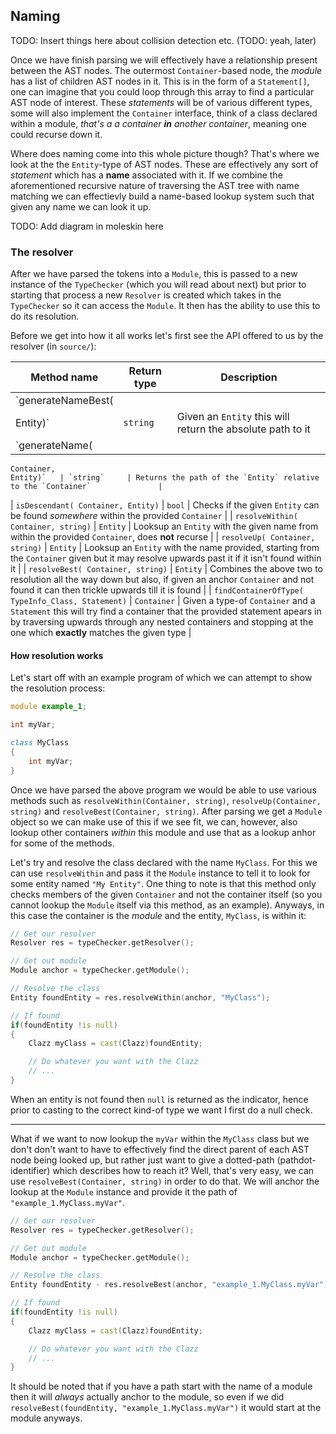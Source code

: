 ## Naming

TODO: Insert things here about collision detection etc. (TODO: yeah, later)

Once we have finish parsing we will effectively have a relationship present between the AST nodes. The outermost `Container`-based node, the _module_ has a list of children AST nodes in it. This is in the form of a `Statement[]`, one can imagine that you could loop through this array to find a particular AST node of interest. These _statements_ will be of various different types, some will also implement the `Container` interface, think of a class declared within a module, _that's a a container **in** another container_, meaning one could recurse down it.

Where does naming come into this whole picture though? That's where we look at the the `Entity`-type of AST nodes. These are effectively any sort of _statement_ which has a **name** associated with it. If we combine the aforementioned recursive nature of traversing the AST tree with name matching we can effectievly build a name-based lookup system such that given any name we can look it up.

TODO: Add diagram in moleskin here

### The resolver

After we have parsed the tokens into a `Module`, this is passed to a new instance of the `TypeChecker` (which you will read about next) but prior to starting that process a new `Resolver` is created which takes in the `TypeChecker` so it can access the `Module`. It then has the ability to use this to do its resolution.

Before we get into how it all works let's first see the API offered to us by the resolver (in `source/`):

|   Method name                       | Return type  |     Description                                                               |
|-------------------------------------|--------------|-------------------------------------------------------------------------------|
| `generateNameBest(
    Entity)`          | `string`     | Given an `Entity` this will return the absolute path to it                    |
| `generateName(
    Container,
    Entity)`   | `string`     | Returns the path of the `Entity` relative to the `Container`               |
| `isDescendant(
    Container,
    Entity)`   | `bool`       | Checks if the given `Entity` can be found _somewhere_ within the provided `Container` |
| `resolveWithin(
    Container,
    string)` | `Entity` | Looksup an `Entity` with the given name from within the provided `Container`, does **not** recurse |
| `resolveUp(
    Container,
    string)` | `Entity` | Looksup an `Entity` with the name provided, starting from the `Container` given but it may resolve upwards past it if it isn't found within it |
| `resolveBest(
    Container,
    string)` | `Entity` | Combines the above two to resolution all the way down but also, if given an anchor `Container` and not found it can then trickle upwards till it is found |
| `findContainerOfType(
    TypeInfo_Class,
    Statement)` | `Container` | Given a type-of `Container` and a `Statement` this will try find a container that the provided statement apears in by traversing upwards through any nested containers and stopping at the one which **exactly** matches the given type |

#### How resolution works

Let's start off with an example program of which we can attempt to show the resolution process:

```{.d .numberLines}
module example_1;

int myVar;

class MyClass
{
    int myVar;
}
```

Once we have parsed the above program we would be able to use various methods such as `resolveWithin(Container, string)`, `resolveUp(Container, string)` and `resolveBest(Container, string)`. After parsing we get a `Module` object so we can make use of this if we see fit,
we can, however, also lookup other containers _within_ this module and use that as a lookup anhor for some of the methods.

Let's try and resolve the class declared with the name `MyClass`. For this we can use `resolveWithin` and pass it the `Module` instance to tell it to look for some entity named `"My Entity"`. One thing to note is that this method only checks members of the given `Container` and not the container itself (so you cannot lookup the `Module` itself via this method, as an example). Anyways, in this case the container is the _module_ and the entity, `MyClass`, is within it:

```{.d .numberLines}
// Get our resolver
Resolver res = typeChecker.getResolver();

// Get out module
Module anchor = typeChecker.getModule();

// Resolve the class
Entity foundEntity = res.resolveWithin(anchor, "MyClass");

// If found
if(foundEntity !is null)
{
    Clazz myClass = cast(Clazz)foundEntity;

    // Do whatever you want with the Clazz
    // ...
}
```

When an entity is not found then `null` is returned as the indicator, hence prior to casting to the correct kind-of type we want I first do a null check.

---

What if we want to now lookup the `myVar` within the `MyClass` class but we don't don't want to have to effectively find the direct parent of each AST node being looked up, but rather just want to give a dotted-path (pathdot-identifier) which describes how to reach it? Well, that's very easy, we can use `resolveBest(Container, string)` in order to do that. We will anchor the lookup at the `Module` instance and provide it the path of `"example_1.MyClass.myVar"`.

```{.d .numberLines}
// Get our resolver
Resolver res = typeChecker.getResolver();

// Get out module
Module anchor = typeChecker.getModule();

// Resolve the class
Entity foundEntity - res.resolveBest(anchor, "example_1.MyClass.myVar");

// If found
if(foundEntity !is null)
{
    Clazz myClass = cast(Clazz)foundEntity;

    // Do whatever you want with the Clazz
    // ...
}
```

It should be noted that if you have a path start with the name of a module then it will _always_ actually anchor to the module, so even if we did `resolveBest(foundEntity, "example_1.MyClass.myVar")` it would start at the module anyways.